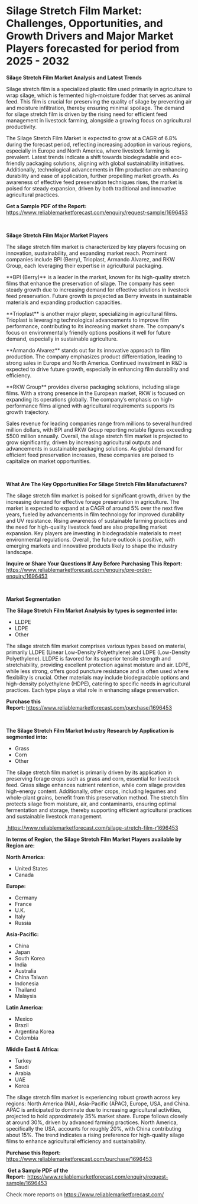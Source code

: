 <p><h1>Silage Stretch Film Market: Challenges, Opportunities, and Growth Drivers and Major Market Players forecasted for period from 2025 - 2032</h1></p><p><strong>Silage Stretch Film Market Analysis and Latest Trends</strong></p>
<p><p>Silage stretch film is a specialized plastic film used primarily in agriculture to wrap silage, which is fermented high-moisture fodder that serves as animal feed. This film is crucial for preserving the quality of silage by preventing air and moisture infiltration, thereby ensuring minimal spoilage. The demand for silage stretch film is driven by the rising need for efficient feed management in livestock farming, alongside a growing focus on agricultural productivity.</p><p>The Silage Stretch Film Market is expected to grow at a CAGR of 6.8% during the forecast period, reflecting increasing adoption in various regions, especially in Europe and North America, where livestock farming is prevalent. Latest trends indicate a shift towards biodegradable and eco-friendly packaging solutions, aligning with global sustainability initiatives. Additionally, technological advancements in film production are enhancing durability and ease of application, further propelling market growth. As awareness of effective feed preservation techniques rises, the market is poised for steady expansion, driven by both traditional and innovative agricultural practices.</p></p>
<p><strong>Get a Sample PDF of the Report:&nbsp;</strong> <a href="https://www.reliablemarketforecast.com/enquiry/request-sample/1696453?utm_campaign=1743&utm_medium=2&utm_source=Github&utm_content=ia&utm_term=08012025&utm_id=silage-stretch-film">https://www.reliablemarketforecast.com/enquiry/request-sample/1696453</a></p>
<p>&nbsp;</p>
<p><strong>Silage Stretch Film Major Market Players</strong></p>
<p><p>The silage stretch film market is characterized by key players focusing on innovation, sustainability, and expanding market reach. Prominent companies include BPI (Berry), Trioplast, Armando Alvarez, and RKW Group, each leveraging their expertise in agricultural packaging.</p><p>**BPI (Berry)** is a leader in the market, known for its high-quality stretch films that enhance the preservation of silage. The company has seen steady growth due to increasing demand for effective solutions in livestock feed preservation. Future growth is projected as Berry invests in sustainable materials and expanding production capacities.</p><p>**Trioplast** is another major player, specializing in agricultural films. Trioplast is leveraging technological advancements to improve film performance, contributing to its increasing market share. The company's focus on environmentally friendly options positions it well for future demand, especially in sustainable agriculture.</p><p>**Armando Alvarez** stands out for its innovative approach to film production. The company emphasizes product differentiation, leading to strong sales in Europe and North America. Continued investment in R&D is expected to drive future growth, especially in enhancing film durability and efficiency.</p><p>**RKW Group** provides diverse packaging solutions, including silage films. With a strong presence in the European market, RKW is focused on expanding its operations globally. The company’s emphasis on high-performance films aligned with agricultural requirements supports its growth trajectory.</p><p>Sales revenue for leading companies range from millions to several hundred million dollars, with BPI and RKW Group reporting notable figures exceeding $500 million annually. Overall, the silage stretch film market is projected to grow significantly, driven by increasing agricultural outputs and advancements in sustainable packaging solutions. As global demand for efficient feed preservation increases, these companies are poised to capitalize on market opportunities.</p></p>
<p>&nbsp;</p>
<p><strong>What Are The Key Opportunities For Silage Stretch Film Manufacturers?</strong></p>
<p><p>The silage stretch film market is poised for significant growth, driven by the increasing demand for effective forage preservation in agriculture. The market is expected to expand at a CAGR of around 5% over the next five years, fueled by advancements in film technology for improved durability and UV resistance. Rising awareness of sustainable farming practices and the need for high-quality livestock feed are also propelling market expansion. Key players are investing in biodegradable materials to meet environmental regulations. Overall, the future outlook is positive, with emerging markets and innovative products likely to shape the industry landscape.</p></p>
<p><strong>Inquire or Share Your Questions If Any Before Purchasing This Report:</strong> <a href="https://www.reliablemarketforecast.com/enquiry/pre-order-enquiry/1696453?utm_campaign=1743&utm_medium=2&utm_source=Github&utm_content=ia&utm_term=08012025&utm_id=silage-stretch-film">https://www.reliablemarketforecast.com/enquiry/pre-order-enquiry/1696453</a></p>
<p>&nbsp;</p>
<p><strong>Market Segmentation</strong></p>
<p><strong>The Silage Stretch Film Market Analysis by types is segmented into:</strong></p>
<p><ul><li>LLDPE</li><li>LDPE</li><li>Other</li></ul></p>
<p><p>The silage stretch film market comprises various types based on material, primarily LLDPE (Linear Low-Density Polyethylene) and LDPE (Low-Density Polyethylene). LLDPE is favored for its superior tensile strength and stretchability, providing excellent protection against moisture and air. LDPE, while less strong, offers good puncture resistance and is often used where flexibility is crucial. Other materials may include biodegradable options and high-density polyethylene (HDPE), catering to specific needs in agricultural practices. Each type plays a vital role in enhancing silage preservation.</p></p>
<p><strong>Purchase this Report:&nbsp;</strong><a href="https://www.reliablemarketforecast.com/purchase/1696453?utm_campaign=1743&utm_medium=2&utm_source=Github&utm_content=ia&utm_term=08012025&utm_id=silage-stretch-film">https://www.reliablemarketforecast.com/purchase/1696453</a></p>
<p>&nbsp;</p>
<p><strong>The Silage Stretch Film Market Industry Research by Application is segmented into:</strong></p>
<p><ul><li>Grass</li><li>Corn</li><li>Other</li></ul></p>
<p><p>The silage stretch film market is primarily driven by its application in preserving forage crops such as grass and corn, essential for livestock feed. Grass silage enhances nutrient retention, while corn silage provides high-energy content. Additionally, other crops, including legumes and whole-plant grains, benefit from this preservation method. The stretch film protects silage from moisture, air, and contaminants, ensuring optimal fermentation and storage, thereby supporting efficient agricultural practices and sustainable livestock management.</p></p>
<p><a href="https://www.reliablemarketforecast.com/silage-stretch-film-r1696453?utm_campaign=1743&utm_medium=2&utm_source=Github&utm_content=ia&utm_term=08012025&utm_id=silage-stretch-film">&nbsp;https://www.reliablemarketforecast.com/silage-stretch-film-r1696453</a></p>
<p><strong>In terms of Region, the Silage Stretch Film Market Players available by Region are:</strong></p>
<p>
    <p> <strong> North America: </strong>
        <ul>
            <li>United States</li>
            <li>Canada</li>
        </ul>
        </p> 
    <p> <strong> Europe: </strong>
        <ul>
            <li>Germany</li>
            <li>France</li>
            <li>U.K.</li>
            <li>Italy</li>
            <li>Russia</li>
        </ul>
        </p> 
    <p> <strong> Asia-Pacific: </strong>
        <ul>
            <li>China</li>
            <li>Japan</li>
            <li>South Korea</li>
            <li>India</li>
            <li>Australia</li>
            <li>China Taiwan</li>
            <li>Indonesia</li>
            <li>Thailand</li>
            <li>Malaysia</li>
        </ul>
        </p> 
    <p> <strong> Latin America: </strong>
        <ul>
            <li>Mexico</li>
            <li>Brazil</li>
            <li>Argentina Korea</li>
            <li>Colombia</li>
        </ul>
        </p> 
    <p> <strong> Middle East & Africa: </strong>
        <ul>
            <li>Turkey</li>
            <li>Saudi</li>
            <li>Arabia</li>
            <li>UAE</li>
            <li>Korea</li>
        </ul>
    </p>
    </p>
<p><p>The silage stretch film market is experiencing robust growth across key regions: North America (NA), Asia-Pacific (APAC), Europe, USA, and China. APAC is anticipated to dominate due to increasing agricultural activities, projected to hold approximately 35% market share. Europe follows closely at around 30%, driven by advanced farming practices. North America, specifically the USA, accounts for roughly 20%, with China contributing about 15%. The trend indicates a rising preference for high-quality silage films to enhance agricultural efficiency and sustainability.</p></p>
<p><strong>Purchase this Report: </strong><a href="https://www.reliablemarketforecast.com/purchase/1696453?utm_campaign=1743&utm_medium=2&utm_source=Github&utm_content=ia&utm_term=08012025&utm_id=silage-stretch-film">https://www.reliablemarketforecast.com/purchase/1696453</a></p>
<p>&nbsp;<strong>Get a Sample PDF of the Report:&nbsp;&nbsp;</strong><a href="https://www.reliablemarketforecast.com/enquiry/request-sample/1696453?utm_campaign=1743&utm_medium=2&utm_source=Github&utm_content=ia&utm_term=08012025&utm_id=silage-stretch-film">https://www.reliablemarketforecast.com/enquiry/request-sample/1696453</a></p>
<p><strong></strong></p>
<p>Check more reports on <a href="https://www.reliablemarketforecast.com/?utm_campaign=1743&utm_medium=2&utm_source=Github&utm_content=ia&utm_term=08012025&utm_id=silage-stretch-film">https://www.reliablemarketforecast.com/</a></p>